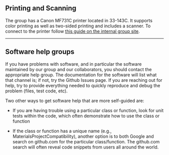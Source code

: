 ## Printing and Scanning <a name="printing"></a>
The group has a Canon MF731C printer located in 33-143C. It supports color printing as well as two-sided printing and includes a scanner. To connect to the printer follow [this guide on the internal group site](https://sites.google.com/a/lbl.gov/perssongroup/printers-in-persson-group).

-----------------------------------------------------------------------------------------------------------------------------

## Software help groups <a name="softwaresupport"></a>
If you have problems with software, and in particular the software maintained by our group and our collaborators, you should contact the appropriate help group. The documentation for the software will list what that channel is; if not, try the Github Issues page. If you are reaching out for help, try to provide everything needed to quickly reproduce and debug the problem (files, test code, etc).

Two other ways to get software help that are more self-guided are:

* If you are having trouble using a particular class or function, look for unit tests within the code, which often demonstrate how to use the class or function

* If the class or function has a unique name (e.g., MaterialsProjectCompatibility), another option is to both Google and search on github.com for the particular class/function. The github.com search will often reveal code snippets from users all around the world.


